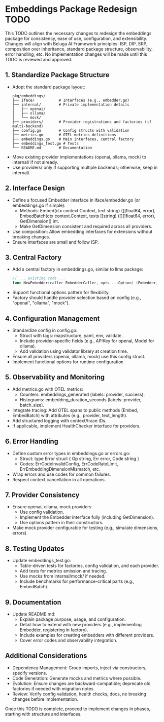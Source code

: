 # Embeddings Package Redesign TODO

This TODO outlines the necessary changes to redesign the embeddings package for consistency, ease of use, configuration, and extensibility. Changes will align with Beluga AI Framework principles: ISP, DIP, SRP, composition over inheritance, standard package structure, observability, error handling, etc. No implementation changes will be made until this TODO is reviewed and approved.

## 1. Standardize Package Structure
- Adopt the standard package layout:
  ```
  pkg/embeddings/
  ├── iface/           # Interfaces (e.g., embedder.go)
  ├── internal/        # Private implementation details
  │   ├── openai/
  │   ├── ollama/
  │   └── mock/
  ├── providers/       # Provider registrations and factories (if multi-backend)
  ├── config.go        # Config structs with validation
  ├── metrics.go       # OTEL metrics definitions
  ├── embeddings.go    # Main interfaces, central factory
  ├── embeddings_test.go # Tests
  └── README.md        # Documentation
  ```
- Move existing provider implementations (openai, ollama, mock) to internal/ if not already.
- Use providers/ only if supporting multiple backends; otherwise, keep in internal/.

## 2. Interface Design
- Define a focused Embedder interface in iface/embedder.go (or embeddings.go if simple):
  - Methods: Embed(ctx context.Context, text string) ([]float64, error), EmbedBatch(ctx context.Context, texts []string) ([][]float64, error), GetDimension() int.
  - Make GetDimension consistent and required across all providers.
- Use composition: Allow embedding interfaces for extensions without breaking changes.
- Ensure interfaces are small and follow ISP.

## 3. Central Factory
- Add a central factory in embeddings.go, similar to llms package:
  ```go
  // ... existing code ...
  func NewEmbedder(caller EmbedderCaller, opts ...Option) (Embedder, error) { /* to be implemented */ }
  ```
- Support functional options pattern for flexibility.
- Factory should handle provider selection based on config (e.g., "openai", "ollama", "mock").

## 4. Configuration Management
- Standardize config in config.go:
  - Struct with tags: mapstructure, yaml, env, validate.
  - Include provider-specific fields (e.g., APIKey for openai, Model for ollama).
  - Add validation using validator library at creation time.
- Ensure all providers (openai, ollama, mock) use this config struct.
- Implement functional options for runtime configuration.

## 5. Observability and Monitoring
- Add metrics.go with OTEL metrics:
  - Counters: embeddings_generated (labels: provider, success).
  - Histograms: embedding_duration_seconds (labels: provider, batch_size).
- Integrate tracing: Add OTEL spans to public methods (Embed, EmbedBatch) with attributes (e.g., provider, text_length).
- Add structured logging with context/trace IDs.
- If applicable, implement HealthChecker interface for providers.

## 6. Error Handling
- Define custom error types in embeddings.go or errors.go:
  - Struct: type Error struct { Op string, Err error, Code string }
  - Codes: ErrCodeInvalidConfig, ErrCodeRateLimit, ErrEmbeddingDimensionMismatch, etc.
- Wrap errors and use codes for common failures.
- Respect context cancellation in all operations.

## 7. Provider Consistency
- Ensure openai, ollama, mock providers:
  - Use config validation.
  - Implement the Embedder interface fully (including GetDimension).
  - Use options pattern in their constructors.
- Make mock provider configurable for testing (e.g., simulate dimensions, errors).

## 8. Testing Updates
- Update embeddings_test.go:
  - Table-driven tests for factories, config validation, and each provider.
  - Add tests for metrics emission and tracing.
  - Use mocks from internal/mock/ if needed.
  - Include benchmarks for performance-critical parts (e.g., EmbedBatch).

## 9. Documentation
- Update README.md:
  - Explain package purpose, usage, and configuration.
  - Detail how to extend with new providers (e.g., implementing Embedder, registering in factory).
  - Include examples for creating embedders with different providers.
  - Cover error codes and observability integration.

## Additional Considerations
- Dependency Management: Group imports, inject via constructors, specify versions.
- Code Generation: Generate mocks and metrics where possible.
- Evolution: Ensure changes are backward-compatible; deprecate old factories if needed with migration notes.
- Review: Verify config validation, health checks, docs, no breaking changes before implementation.

Once this TODO is complete, proceed to implement changes in phases, starting with structure and interfaces.
